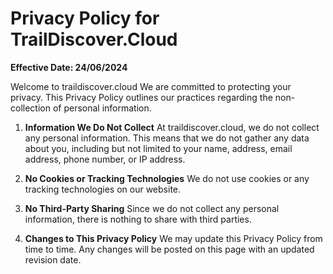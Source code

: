 # Privacy Policy for TrailDiscover.Cloud
**Effective Date: 24/06/2024**

Welcome to traildiscover.cloud We are committed to protecting your privacy. This Privacy Policy outlines our practices regarding the non-collection of personal information.

1. **Information We Do Not Collect**
At traildiscover.cloud, we do not collect any personal information. This means that we do not gather any data about you, including but not limited to your name, address, email address, phone number, or IP address.

2. **No Cookies or Tracking Technologies**
We do not use cookies or any tracking technologies on our website.

3. **No Third-Party Sharing**
Since we do not collect any personal information, there is nothing to share with third parties.

4. **Changes to This Privacy Policy**
We may update this Privacy Policy from time to time. Any changes will be posted on this page with an updated revision date.
